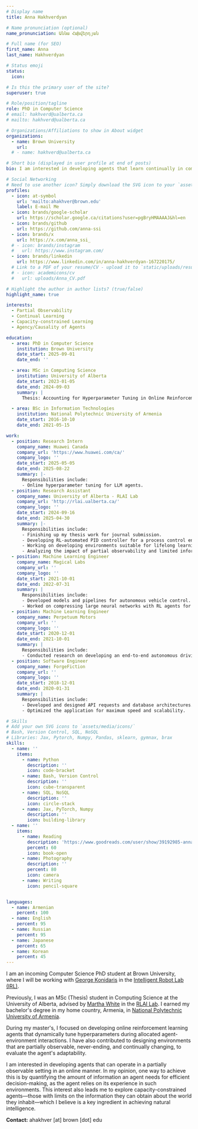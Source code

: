 ```yaml
---
# Display name
title: Anna Hakhverdyan

# Name pronunciation (optional)
name_pronunciation: Աննա Հախվերդյան

# Full name (for SEO)
first_name: Anna
last_name: Hakhverdyan

# Status emoji
status:
  icon: 

# Is this the primary user of the site?
superuser: true

# Role/position/tagline
role: PhD in Computer Science
# email: hakhverd@ualberta.ca
# mailto: hakhverd@ualberta.ca

# Organizations/Affiliations to show in About widget
organizations:
  - name: Brown University
    url: 
  # - name: hakhverd@ualberta.ca

# Short bio (displayed in user profile at end of posts)
bio: I am interested in developing agents that learn continually in complex environments - like the world we live in.

# Social Networking
# Need to use another icon? Simply download the SVG icon to your `assets/media/icons/` folder.
profiles:
  - icon: at-symbol
    url: 'mailto:ahakhver@brown.edu'
    label: E-mail Me
  - icon: brands/google-scholar
    url: https://scholar.google.ca/citations?user=pgBryHMAAAAJ&hl=en
  - icon: brands/github
    url: https://github.com/anna-ssi
  - icon: brands/x
    url: https://x.com/anna_ssi_
  # - icon: brands/instagram
  #   url: https://www.instagram.com/
  - icon: brands/linkedin
    url: https://www.linkedin.com/in/anna-hakhverdyan-167220175/
  # Link to a PDF of your resume/CV - upload it to `static/uploads/resume.pdf`
  # - icon: academicons/cv
  #   url: uploads/Anna_CV.pdf

# Highlight the author in author lists? (true/false)
highlight_name: true

interests:
  - Partial Observability
  - Continual Learning
  - Capacity-constrained Learning
  - Agency/Causality of Agents

education:
  - area: PhD in Computer Science
    institution: Brown University
    date_start: 2025-09-01
    date_end: ''

  - area: MSc in Computing Science
    institution: University of Alberta
    date_start: 2023-01-05
    date_end: 2024-09-03
    summary: |
      Thesis: Accounting for Hyperparameter Tuning in Online Reinforcement Learning

  - area: BSc in Information Technologies
    institution: National Polytechnic University of Armenia
    date_start: 2016-10-10
    date_end: 2021-05-15

work:
  - position: Research Intern
    company_name: Huawei Canada
    company_url: 'https://www.huawei.com/ca/'
    company_logo: ''
    date_start: 2025-05-05
    date_end: 2025-08-22
    summary: |-
      Responsibilities include:
      - Online hyperparameter tuning for LLM agents.
  - position: Research Assistant
    company_name: University of Alberta - RLAI Lab
    company_url: 'http://rlai.ualberta.ca/'
    company_logo: ''
    date_start: 2024-09-16
    date_end: 2025-04-30
    summary: |-
      Responsibilities include:
      - Finishing up my thesis work for journal submission.
      - Developing RL-automated PID controller for a process control environment.
      - Working on developing environments suitable for lifelong learning.
      - Analyzing the impact of partial observability and limited information on experiments inspired by animal learning.
  - position: Machine Learning Engineer
    company_name: Magical Labs
    company_url: ''
    company_logo: ''
    date_start: 2021-10-01
    date_end: 2022-07-31
    summary: |
      Responsibilities include:
      - Developed models and pipelines for autonomous vehicle control.
      - Worked on compressing large neural networks with RL agents for mobile integration.
  - position: Machine Learning Engineer
    company_name: Perpetuum Motors
    company_url: ''
    company_logo: ''
    date_start: 2020-12-01
    date_end: 2021-10-01
    summary: |
      Responsibilities include:
      - Conducted research on developing an end-to-end autonomous driving pipeline for simulated games.
  - position: Software Engineer
    company_name: ForgeFiction
    company_url: ''
    company_logo: ''
    date_start: 2018-12-01
    date_end: 2020-01-31
    summary: |
      Responsibilities include:
      - Developed and designed API requests and database architectures.
      - Optimized the application for maximum speed and scalability.

# Skills
# Add your own SVG icons to `assets/media/icons/`
# Bash, Version Control, SQL, NoSQL
# Libraries: Jax, Pytorch, Numpy, Pandas, sklearn, gymnax, brax
skills:
  - name: ''
    items:
      - name: Python
        description: ''
        icon: code-bracket
      - name: Bash, Version Control
        description: ''
        icon: cube-transparent
      - name: SQL, NoSQL
        description: ''
        icon: circle-stack
      - name: Jax, PyTorch, Numpy
        description: ''
        icon: building-library
  - name: ''
    items:
      - name: Reading
        description: 'https://www.goodreads.com/user/show/39192985-anna-hakhverdyan'
        percent: 60
        icon: book-open
      - name: Photography
        description: ''
        percent: 80
        icon: camera
      - name: Writing
        icon: pencil-square


languages:
  - name: Armenian
    percent: 100
  - name: English
    percent: 95
  - name: Russian
    percent: 95
  - name: Japanese
    percent: 65
  - name: Korean
    percent: 45 
---
```


I am an incoming Computer Science PhD student at Brown University, where I will be working with <a href="https://cs.brown.edu/people/gdk/">George Konidaris</a> in the <a href="http://irl.cs.brown.edu/">Intelligent Robot Lab (IRL)</a>.  

Previously, I was an MSc (Thesis) student in Computing Science at the University of Alberta, advised by <a href="https://webdocs.cs.ualberta.ca/~whitem/">Martha White</a> in the <a href="http://irl.cs.brown.edu/">RLAI Lab</a>. I earned my bachelor's degree in my home country, Armenia, in <a href="https://polytech.am/en/home/">National Polytechnic University of Armenia</a>.

During my master's, I focused on developing online reinforcement learning agents that dynamically tune hyperparameters during allocated agent-environment interactions. I have also contributed to designing environments that are partially observable, never-ending, and continually changing, to evaluate the agent's adaptability. 

I am interested in developing agents that can operate in a partially observable setting in an online manner. In my opinion, one way to achieve this is by quantifying the amount of information an agent needs for efficient decision-making, as the agent relies on its experience in such environments. This interest also leads me to explore capacity-constrained agents—those with limits on the information they can obtain about the world they inhabit—which I believe is a key ingredient in achieving natural intelligence.

**Contact:** ahakhver [at] brown [dot] edu